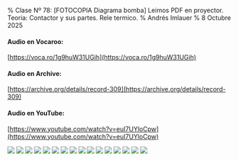 % Clase Nº 78: [FOTOCOPIA Diagrama bomba] Leimos PDF en proyector. Teoria: Contactor y sus partes. Rele termico.
% Andrés Imlauer
% 8 Octubre 2025

#### Audio en Vocaroo:

[https://voca.ro/1g9huW31UGih](https://voca.ro/1g9huW31UGih)

#### Audio en Archive:

[https://archive.org/details/record-309](https://archive.org/details/record-309)

#### Audio en YouTube:

[https://www.youtube.com/watch?v=euI7UYloCpw](https://www.youtube.com/watch?v=euI7UYloCpw)

![](https://blogger.googleusercontent.com/img/b/R29vZ2xl/AVvXsEjXleiKEutONRMgDw8o1g1yICuSYQO4Q49Bjr35jPqtsVIgI_SuLPwOlSLncKpZDflbWR-WMQaouKV0CMX830RITOgpcTMJDRJkJtF0y5SrfU-Wer3srfKVgEI4VL1zIddOH5XEhNhw8TvCK_y4jkIq63g8AZRTilYF6iKCvVBT47_tZIBz9TdoBUeAMtw/s4160/IMG_20251008_191358773.jpg)
![](https://blogger.googleusercontent.com/img/b/R29vZ2xl/AVvXsEh_YbYdrz9BfwjAmxH_5bN4jInExiN62kkZoAf_Yngw7MH1UR80Jh6-3Cpb5SJypIRdWS3EGmVelb_rjuBftkeBhmljt-kshyphenhyphenQdrfXK9Gb8X8wUs83c9bvLBMVgEobv_5DH-2RpW3_TeQUiSrQltEiZ3LzjYowSDX1CWSnj3czuzptXHmMrWLYihG1rlSU/s4160/IMG_20251008_192008470.jpg)
![](https://blogger.googleusercontent.com/img/b/R29vZ2xl/AVvXsEiKhD8BlxMzIoV-HnH3fg99gqAg5SFwlhU94sOjn1mbOrgJq-7a5j4n_CGWECaE0JLkF0TVmCrxnxRf7JGFp936i056qHZqsFx2NU3ogPQm5SgIIiSiHGgvbMOxrwkyXRLqgDAIyTMf_lmhCffS5XxIrQOZCYF6QbwK0ZnuuZWo3u0IzFEft-Va4_oUJb8/s4160/IMG_20251008_192135171.jpg)
![](https://blogger.googleusercontent.com/img/b/R29vZ2xl/AVvXsEi9N-b0APJhyphenhyphenvJvFvYOVw-oGazTtLQFe2RVhS5HTv9_BSyRV5hTtp3Ou_vmZjmWuSSSLAwhwXds4OEcZxQ2amaegz5571pM1NSmE7xrmjCCcYIRKsjH2lc3AmrBJRi-7O_mRJ0qAgR1m26jV7uL5ZCpMSimYQuuCkPPFOFHRK8w0m44BdMYziVUILLmwoI/s4160/IMG_20251008_192930944.jpg)
![](https://blogger.googleusercontent.com/img/b/R29vZ2xl/AVvXsEgNxpx8al95VKXJOQxF_fGsCS1Fjsxmx6e8en478jp7I0OW-3kyrqLE0KiZVhRAz1mipwFNI0ni47mq6cLIuIe2h5x7eOkL6tEW4R51Bw7-LWgHlE8VOW2ESKhDEsMCgAbUKeXeh1TZp3QeQOved0PdI39_i8P40k8EAoidLzjeYqQ_mfs8rI_NUU_2t-o/s4160/IMG_20251008_193158444.jpg)
![](https://blogger.googleusercontent.com/img/b/R29vZ2xl/AVvXsEiFiajd2QQ4oXIbN89WobXdEHlQGRQVe9KFytATseL_HZ1dHj30_bhYdmQFUJat6c-90UkoZCtVtwH_EasTS2mPw77a9lx6BUzkJn57B5R85Ug8g6KNCY3rGQ06swDAnh2tZqgvf26MJf0rydG4XGBRyzcMDF8eF5kdUlaB4hSq6u3uIgTHDOp4KcPVq_0/s4160/IMG_20251008_193411379.jpg)
![](https://blogger.googleusercontent.com/img/b/R29vZ2xl/AVvXsEjufjgeLjuaXP-ik6tRDbAtK4EAk32DlRC6MBNzsGAJKHbJBMonijbKrnPS_bq75pUTfGxlaZUFA3mMMpEAzZejgDzrwNXjiiI7AuqvShIhjjTJzXsw6PxVP8VNcr8Jyg9GZiI9kG8u7i8vam7vcdcVQYcO4LzlulqrLSkYEWT8bH2yGdojqlahN_z4qiE/s4160/IMG_20251008_193415084.jpg)
![](https://blogger.googleusercontent.com/img/b/R29vZ2xl/AVvXsEin8E8H5ivarxQu4mWT9x71EwUOtBGbtH5MTyLTR7zpu1DI6mg8ZzcXFT74EultDX90xOEg7rNXDE7uOhkIAvXRT7TT6BNvvz174qn358433Sz-KVSE-q3jAmw2TnHUPNq-3prMzhaq4pu6M2tAkP5HqoyR7mcOPFKgCcNPJFaixPP0P-FLqAAdy5QThrA/s4160/IMG_20251008_193532905.jpg)
![](https://blogger.googleusercontent.com/img/b/R29vZ2xl/AVvXsEiN_plcHn87Uz4TYG-2ZwtOYrtfwq79dxjdx_BQoQ0W_2YCGo-U8Pl3Tbz_Sbgb3BsnVAqBei8O-HM73sJp38plGqhvnWRmBJcUuva748AT38YRDKwfNDLFctOWfOSDpr2pKcktjnquzPSEwk85ei4XNpelDg-dtyIvHYfxI8rFssf_jTn0bnWyacPdymo/s4160/IMG_20251008_193804782.jpg)
![](https://blogger.googleusercontent.com/img/b/R29vZ2xl/AVvXsEhOx8cMP4OIahn2DyleH6DOYxInVgl5_p-cwEtwnv7wxyP6CN2vvxCtOF6nfvdN3_dl9iximUuu_C5dOU25JPT3olVAaPtZFRBo5CU1HwdUnsd2gYAxtZW1mbJo8nmWTHbZyPIGxnoC4d5-26wCQEGY081-kqv5H1DqtqVJoS5q8ZhJJ116P-2vworBswg/s4160/IMG_20251008_194639583.jpg)
![](https://blogger.googleusercontent.com/img/b/R29vZ2xl/AVvXsEi_6npZ99sNGXE-Omwp_GtrXEoOvlLlBjGDbuyIzfXMmBmBkvSpPj0Z0Kgm0pF14OAeCNoNHAA_FsBvPz4Y36Uh2tWdt_5JJCPLZelJlz3BFhK8R9W0h0Roam6TSJ2PmH4AGSvijjz2UQjqiPr4AtSvsOdyOHu5V_YvrphzzmoGur_BTOdHlrP4nxT2aTU/s4160/IMG_20251008_194641539.jpg)
![](https://blogger.googleusercontent.com/img/b/R29vZ2xl/AVvXsEg-9UoquR4lQMU5nUIo15hjI8zLdmfz63qQWtR-r8-Tv9Pnaioer5KHFDox7euMD-pen44yI2uPxSNXjYGFfGIjw7dXEeL6V_IpjXgTWv2yJSjt5ScNSyvO9ms_vgwPZPuQZ7GPiXpV12YQx3TjvaWmBmqGXmhZ4miTyKBdd2BggsDdPQt-IlFAXYlSDiA/s4160/IMG_20251008_194647243.jpg)
![](https://blogger.googleusercontent.com/img/b/R29vZ2xl/AVvXsEgcax5M9h3MfLi4g0yDONmW7yyLvtUelgrSkSCPk10L1RwSIAMnBFVBvzdid2YU9BDjfZ_m9JZjD_vw_xPpMWpvic2atRYhsFryA5nOJEYyDioi6nuvpwgGtx7CTWZdzxIgPaxig8iW07uv3i-VvagVsiJuakM-ayjg3iTE64zyrvMekjuZn4DqyNhc7v8/s4160/IMG_20251008_194919771.jpg)
![](https://blogger.googleusercontent.com/img/b/R29vZ2xl/AVvXsEin8Ml3GR7c9szHRdpxfY6ALg_8Ec82qGt-paUQvqGWPliprQjv4lysx6Wd7IecG53nZz2katJu-uMlYhxuWHbhdI94KwjwfT9gRECxzhQkEPoXlDY8L0sSCnpCPdTXogeVuIYFOampDBIyDk7aQvQK7lkVQUZvSGs8e6XSz9IN0qP7K6NwIKVIqCGO2XM/s4160/IMG_20251008_195908846.jpg)
![](https://blogger.googleusercontent.com/img/b/R29vZ2xl/AVvXsEjHm8IilEmUBpMP49i4W1J_pdFlWknQOC2lcq-XVh3nN1T080pjRdn2H-Oqn4NzjUFsJTdVDWu2lpfGSqMYymlqv7GNB0phT5kla6A0UWTgsneTqsQeupLjNFm1YsqAG7tOnDEyIJdgKnWrCRPZYiAlpvSWb9ilPjPzt2ZpKYlsecvASJvHdLRa000qSzo/s4160/IMG_20251008_200214284.jpg)
![](https://blogger.googleusercontent.com/img/b/R29vZ2xl/AVvXsEgUj0Msph3nt6aDt8sDFfjpiq4yKyeb1Uy0uol8oalpJ1qBWoax7Ab7DKnrWikeJkTtJy1UWRzt-S0eFc_iNmsqhr5tVvahD6pGb6h-vC04zIuGCNpF3N2ed8UuEMxvJrmWZDn8Fdwz9R-aCbs-7LPzBqAKKSldNRgysEMQtrBZaogOF2teUJ_1Q0DJWjo/s4160/IMG_20251008_200640489.jpg)
